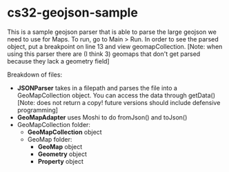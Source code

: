 # cs32-geojson-sample
This is a sample geojson parser that is able to parse the large geojson we need to use for Maps.
To run, go to Main > Run. In order to see the parsed object, put a breakpoint on line 13 and view geomapCollection.
[Note: when using this parser there are (I think 3) geomaps that don't get parsed because they lack a geometry field]

Breakdown of files:
- **JSONParser** takes in a filepath and parses the file into a GeoMapCollection object. You can access the data through getData() [Note: does not return a copy! future versions should include defensive programming]
- **GeoMapAdapter** uses Moshi to do fromJson() and toJson()
- GeoMapCollection folder:
    - **GeoMapCollection** object
    - GeoMap folder:
        - **GeoMap** object
        - **Geometry** object 
        - **Property** object
 
